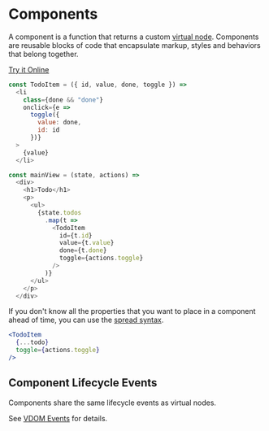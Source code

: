 # Components

A component is a function that returns a custom [virtual node](/docs/vnodes.md). Components are reusable blocks of code that encapsulate markup, styles and behaviors that belong together.

[Try it Online](https://codepen.io/hyperapp/pen/zNxRLy)

```js
const TodoItem = ({ id, value, done, toggle }) =>
  <li
    class={done && "done"}
    onclick={e =>
      toggle({
        value: done,
        id: id
      })}
  >
    {value}
  </li>

const mainView = (state, actions) =>
  <div>
    <h1>Todo</h1>
    <p>
      <ul>
        {state.todos
          .map(t =>
            <TodoItem
              id={t.id}
              value={t.value}
              done={t.done}
              toggle={actions.toggle}
            />
          )}
      </ul>
    </p>
  </div>
```

If you don't know all the properties that you want to place in a component ahead of time, you can use the [spread syntax](https://developer.mozilla.org/en-US/docs/Web/JavaScript/Reference/Operators/Spread_operator).

```jsx
<TodoItem
  {...todo}
  toggle={actions.toggle}
/>
```

## Component Lifecycle Events

Components share the same lifecycle events as virtual nodes.

See [VDOM Events](/docs/vdom-events.md) for details.


